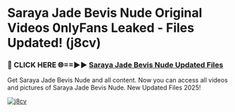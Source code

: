 # Saraya Jade Bevis Nude Original Videos 0nlyFans Leaked - Files Updated! (j8cv)

<h3>🔴 CLICK HERE 🌐==►► <a href="https://tinyurl.com/5h6xmrr3" rel="nofollow">Saraya Jade Bevis Nude Updated Files</a></h3>

Get Saraya Jade Bevis Nude and all content. Now you can access all videos and pictures of Saraya Jade Bevis Nude. New Updated Files 2025!

[![j8cv](https://i.imgur.com/KVD873Z.gif)](https://tinyurl.com/5h6xmrr3)
